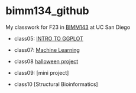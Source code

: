# bimm134_github
My classwork for F23 in [BIMM143](https://bioboot.github.io/bimm143_F23/) at UC San Diego


- class05: [INTRO TO GGPLOT](https://github.com/y6zhong/bimm134_github/blob/main/class05/class05.md)

- class07: [Machine Learning](https://github.com/y6zhong/bimm134_github/blob/main/class07/class07.md)

- class08 [halloween project](https://github.com/y6zhong/bimm134_github/blob/main/class08/class9%20halloween%20project.md)

- class09: [mini project]

- class10 [Structural Bioinformatics]
